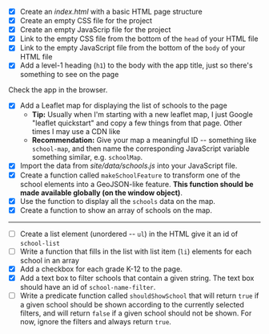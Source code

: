 - [x] Create an _index.html_ with a basic HTML page structure
- [x] Create an empty CSS file for the project
- [x] Create an empty JavaScrip file for the project
- [x] Link to the empty CSS file from the bottom of the `head` of your HTML file
- [x] Link to the empty JavaScript file from the bottom of the `body` of your HTML file
- [x] Add a level-1 heading (`h1`) to the body with the app title, just so there's something to see on the page

Check the app in the browser.

- [x] Add a Leaflet map for displaying the list of schools to the page
  * **Tip:** Usually when I'm starting with a new leaflet map, I just Google "leaflet quickstart" and copy a few things from that page. Other times I may use a CDN like 
  * **Recommendation:** Give your map a meaningful ID -- something like `school-map`, and then name the corresponding JavaScript variable something similar, e.g. `schoolMap`.
- [x] Import the data from _site/data/schools.js_ into your JavaScript file.
- [x] Create a function called `makeSchoolFeature` to transform one of the school elements into a GeoJSON-like feature. **This function should be made available globally (on the window object)**.
- [x] Use the function to display all the `schools` data on the map.
- [x] Create a function to show an array of schools on the map.

----------

- [ ] Create a list element (unordered -- `ul`) in the HTML give it an id of `school-list`
- [ ] Write a function that fills in the list with list item (`li`) elements for each school in an array
- [x] Add a checkbox for each grade K-12 to the page.
- [x] Add a text box to filter schools that contain a given string. The text box should have an id of `school-name-filter`.
- [ ] Write a predicate function called `shouldShowSchool` that will return `true` if a given school should be shown according to the currently selected filters, and will return `false` if a given school should not be shown. For now, ignore the filters and always return `true`.
